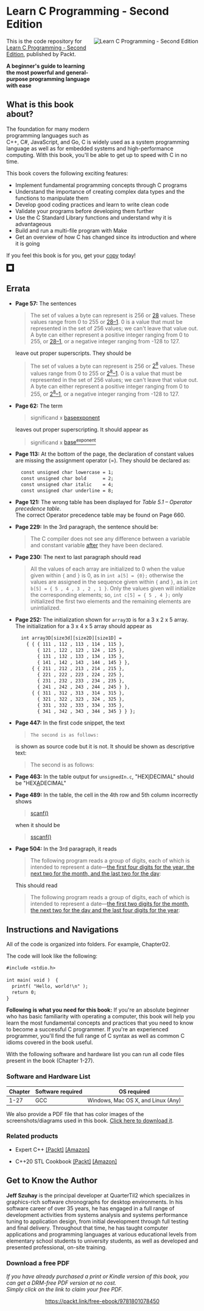 


# Learn C Programming - Second Edition

<a href="https://www.packtpub.com/product/learn-c-programming-second-edition/9781801078450?utm_source=github&utm_medium=repository&utm_campaign=9781801078450"><img src="https://static.packt-cdn.com/products/9781801078450/cover/smaller" alt="Learn C Programming - Second Edition" height="256px" align="right"></a>

This is the code repository for [Learn C Programming - Second Edition](https://www.packtpub.com/product/learn-c-programming-second-edition/9781801078450?utm_source=github&utm_medium=repository&utm_campaign=9781801078450), published by Packt.

**A beginner's guide to learning the most powerful and general-purpose programming language with ease**

## What is this book about?
The foundation for many modern programming languages such as C++, C#, JavaScript, and Go, C is widely used as a system programming language as well as for embedded systems and high-performance computing. With this book, you'll be able to get up to speed with C in no time. 

This book covers the following exciting features:
* Implement fundamental programming concepts through C programs
* Understand the importance of creating complex data types and the functions to manipulate them
* Develop good coding practices and learn to write clean code
* Validate your programs before developing them further
* Use the C Standard Library functions and understand why it is advantageous
* Build and run a multi-file program with Make
* Get an overview of how C has changed since its introduction and where it is going

If you feel this book is for you, get your [copy](https://www.amazon.com/dp/1801078459) today!

<a href="https://www.packtpub.com/?utm_source=github&utm_medium=banner&utm_campaign=GitHubBanner"><img src="https://raw.githubusercontent.com/PacktPublishing/GitHub/master/GitHub.png" 
alt="https://www.packtpub.com/" border="5" /></a>

## Errata

* **Page 57:** The sentences
  > The set of values a byte can represent is 256 or [28]() values. These values range from 0 to 255 or [28–1](). 0 is a value that must be represented in the set of 256 values; we can't leave that value out. A byte can either represent a positive integer ranging from 0 to 255, or [28–1](), or a negative integer ranging from -128 to 127.

  leave out proper superscripts. They should be
  > The set of values a byte can represent is 256 or [2<sup>8</sup>]() values. These values range from 0 to 255 or [2<sup>8</sup>–1](). 0 is a value that must be represented in the set of 256 values; we can't leave that value out. A byte can either represent a positive integer ranging from 0 to 255, or [2<sup>8</sup>–1](), or a negative integer ranging from -128 to 127.

* **Page 62:** The term
  > significand x [baseexponent]()
  
  leaves out proper superscripting. It should appear as
  > significand x [base<sup>exponent</sup>]()

* **Page 113:** At the bottom of the page, the declaration of constant values are missing the assignment operator (=). They should be declared as:
  
        const unsigned char lowercase = 1;
        const unsigned char bold      = 2;
        const unsigned char italic    = 4;
        const unsigned char underline = 8;

* **Page 121:** The wrong table has been displayed for *Table 5.1 – Operator precedence table*.<br>
The correct Operator precedence table may be found on Page 660.

* **Page 229:** In the 3rd paragraph, the sentence should be:
  > The C compiler does not see any difference between a variable and constant variable [after]() they have been declared.

* **Page 230:** The next to last paragraph should read
  > All the values of each array are initialized to 0 when the value given within `{` and `}` is 0, 
as in `int a[5] = {0};` otherwise the values are assigned in the sequence given within `{` and `}`, 
as in `int b[5] = { 5 , 4 , 3 , 2 , 1 }`. Only the values given will initialize the corresponding elements; so,
  >  `int c[5] = { 5 , 4 };` only initialized the first two elements and the remaining elements are unintialized.

* **Page 252:** The initialization shown for `array3D` is for a 3 x 2 x 5 array.<br>
The initialization for a 3 x 4 x 5 array should appear as

        int array3D[size3d][size2D][size1D] = 
          { { { 111 , 112 , 113 , 114 , 115 },
              { 121 , 122 , 123 , 124 , 125 }, 
              { 131 , 132 , 133 , 134 , 135 },
              { 141 , 142 , 143 , 144 , 145 } },
            { { 211 , 212 , 213 , 214 , 215 },
              { 221 , 222 , 223 , 224 , 225 }, 
              { 231 , 232 , 233 , 234 , 235 },
              { 241 , 242 , 243 , 244 , 245 } },
            { { 311 , 312 , 313 , 314 , 315 },
              { 321 , 322 , 323 , 324 , 325 }, 
              { 331 , 332 , 333 , 334 , 335 },
              { 341 , 342 , 343 , 344 , 345 } } };

* **Page 447:** In the first code snippet, the text 
  > `The second is as follows:`
  
  is shown as source code but it is not. It should be shown as descriptive text:
  > The second is as follows:

* **Page 463:** In the table output for `unsignedIn.c`, "HEX[I]()DECIMAL" should be "HEX[A]()DECIMAL"

* **Page 489:** In the table, the cell in the 4th row and 5th column incorrectly shows
  > [scanf()]()

  when it should be
  > [sscanf()]()

* **Page 504:** In the 3rd paragraph, it reads
  > The following program reads a group of digits, each of which is intended to represent a date—[the first four digits for the year, the next two for the month, and the last two for the day]():
  
  This should read
  > The following program reads a group of digits, each of which is intended to represent a date—[the first two digits for the month, the next two for the day and the last four digits for the year]():



## Instructions and Navigations
All of the code is organized into folders. For example, Chapter02.

The code will look like the following:
```
#include <stdio.h>

int main( void )  {
  printf( "Hello, world!\n" );
  return 0;
}
```

**Following is what you need for this book:**
If you're an absolute beginner who has basic familiarity with operating a computer, this book will help you learn the most fundamental concepts and practices that you need to know to become a successful C programmer. If you're an experienced programmer, you'll find the full range of C syntax as well as common C idioms covered in the book useful.

With the following software and hardware list you can run all code files present in the book (Chapter 1-27).
### Software and Hardware List
| Chapter | Software required | OS required |
| -------- | ------------------------------------ | ----------------------------------- |
| 1-27 | GCC | Windows, Mac OS X, and Linux (Any) |

We also provide a PDF file that has color images of the screenshots/diagrams used in this book. [Click here to download it](https://packt.link/uDSeu).

### Related products
* Expert C++ [[Packt]](https://www.packt.com/product/programming/b13597-expert-c/?utm_source=github&utm_medium=repository&utm_campaign=9781801073240) [[Amazon]](https://www.amazon.com/dp/1838552650)

* C++20 STL Cookbook [[Packt]](https://www.packt.com/product/programming/b18267-c-20-stl-cookbook/?utm_source=github&utm_medium=repository&utm_campaign=9781800568754) [[Amazon]](https://www.amazon.com/dp/1803248718)

## Get to Know the Author
**Jeff Szuhay**
is the principal developer at QuarterTil2 which specializes in graphics-rich software chronographs for desktop environments. In his software career of over 35 years, he has engaged in a full range of development activities from systems analysis and systems performance tuning to application design, from initial development through full testing and final delivery. Throughout that time, he has taught computer applications and programming languages at various educational levels from elementary school students to university students, as well as developed and presented professional, on-site training.
### Download a free PDF

 <i>If you have already purchased a print or Kindle version of this book, you can get a DRM-free PDF version at no cost.<br>Simply click on the link to claim your free PDF.</i>
<p align="center"> <a href="https://packt.link/free-ebook/9781801078450">https://packt.link/free-ebook/9781801078450 </a> </p>
